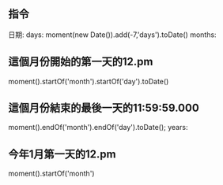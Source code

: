  ## 指令
 日期:
 days:
 moment(new Date()).add(-7,'days').toDate()
 months:
 ## 這個月份開始的第一天的12.pm
 moment().startOf('month').startOf('day').toDate()
 ## 這個月份結束的最後一天的11:59:59.000
 moment().endOf('month').endOf('day').toDate();
 years:
 ## 今年1月第一天的12.pm
 moment().startOf('month')

 
